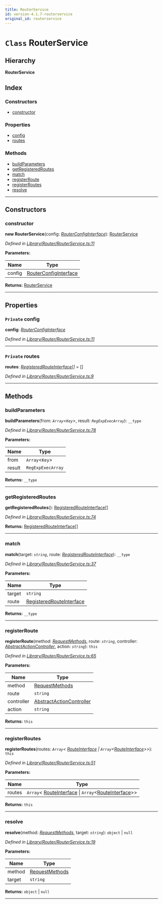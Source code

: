 ```yaml
---
title: RouterService
id: version-4.1.7-routerservice
original_id: routerservice
---
```


# `Class` RouterService

## Hierarchy

**RouterService**

## Index

### Constructors

* [constructor](routerservice#constructor)

### Properties

* [config](routerservice#config)
* [routes](routerservice#routes)

### Methods

* [buildParameters](routerservice#buildparameters)
* [getRegisteredRoutes](routerservice#getregisteredroutes)
* [match](routerservice#match)
* [registerRoute](routerservice#registerroute)
* [registerRoutes](routerservice#registerroutes)
* [resolve](routerservice#resolve)

---

## Constructors

<a id="constructor"></a>

###  constructor

**new RouterService**(config: *[RouterConfigInterface](../interfaces/routerconfiginterface)*): [RouterService](routerservice)

*Defined in [Library/Router/RouterService.ts:11](https://github.com/SpoonX/stix/blob/6e28786/src/Library/Router/RouterService.ts#L11)*

**Parameters:**

| Name | Type |
| ------ | ------ |
| config | [RouterConfigInterface](../interfaces/routerconfiginterface) |

**Returns:** [RouterService](routerservice)

___

## Properties

<a id="config"></a>

### `Private` config

**config**: *[RouterConfigInterface](../interfaces/routerconfiginterface)*

*Defined in [Library/Router/RouterService.ts:11](https://github.com/SpoonX/stix/blob/6e28786/src/Library/Router/RouterService.ts#L11)*

___
<a id="routes"></a>

### `Private` routes

**routes**: *[RegisteredRouteInterface](../interfaces/registeredrouteinterface)[]* =  []

*Defined in [Library/Router/RouterService.ts:9](https://github.com/SpoonX/stix/blob/6e28786/src/Library/Router/RouterService.ts#L9)*

___

## Methods

<a id="buildparameters"></a>

###  buildParameters

**buildParameters**(from: *`Array`<`Key`>*, result: *`RegExpExecArray`*): `__type`

*Defined in [Library/Router/RouterService.ts:78](https://github.com/SpoonX/stix/blob/6e28786/src/Library/Router/RouterService.ts#L78)*

**Parameters:**

| Name | Type |
| ------ | ------ |
| from | `Array`<`Key`> |
| result | `RegExpExecArray` |

**Returns:** `__type`

___
<a id="getregisteredroutes"></a>

###  getRegisteredRoutes

**getRegisteredRoutes**(): [RegisteredRouteInterface](../interfaces/registeredrouteinterface)[]

*Defined in [Library/Router/RouterService.ts:74](https://github.com/SpoonX/stix/blob/6e28786/src/Library/Router/RouterService.ts#L74)*

**Returns:** [RegisteredRouteInterface](../interfaces/registeredrouteinterface)[]

___
<a id="match"></a>

###  match

**match**(target: *`string`*, route: *[RegisteredRouteInterface](../interfaces/registeredrouteinterface)*): `__type`

*Defined in [Library/Router/RouterService.ts:37](https://github.com/SpoonX/stix/blob/6e28786/src/Library/Router/RouterService.ts#L37)*

**Parameters:**

| Name | Type |
| ------ | ------ |
| target | `string` |
| route | [RegisteredRouteInterface](../interfaces/registeredrouteinterface) |

**Returns:** `__type`

___
<a id="registerroute"></a>

###  registerRoute

**registerRoute**(method: *[RequestMethods](../enums/requestmethods)*, route: *`string`*, controller: *[AbstractActionController](abstractactioncontroller)*, action: *`string`*): `this`

*Defined in [Library/Router/RouterService.ts:65](https://github.com/SpoonX/stix/blob/6e28786/src/Library/Router/RouterService.ts#L65)*

**Parameters:**

| Name | Type |
| ------ | ------ |
| method | [RequestMethods](../enums/requestmethods) |
| route | `string` |
| controller | [AbstractActionController](abstractactioncontroller) |
| action | `string` |

**Returns:** `this`

___
<a id="registerroutes"></a>

###  registerRoutes

**registerRoutes**(routes: *`Array`< [RouteInterface](../interfaces/routeinterface) &#124; `Array`<[RouteInterface](../interfaces/routeinterface)>>*): `this`

*Defined in [Library/Router/RouterService.ts:51](https://github.com/SpoonX/stix/blob/6e28786/src/Library/Router/RouterService.ts#L51)*

**Parameters:**

| Name | Type |
| ------ | ------ |
| routes | `Array`< [RouteInterface](../interfaces/routeinterface) &#124; `Array`<[RouteInterface](../interfaces/routeinterface)>> |

**Returns:** `this`

___
<a id="resolve"></a>

###  resolve

**resolve**(method: *[RequestMethods](../enums/requestmethods)*, target: *`string`*):  `object` &#124; `null`

*Defined in [Library/Router/RouterService.ts:19](https://github.com/SpoonX/stix/blob/6e28786/src/Library/Router/RouterService.ts#L19)*

**Parameters:**

| Name | Type |
| ------ | ------ |
| method | [RequestMethods](../enums/requestmethods) |
| target | `string` |

**Returns:**  `object` &#124; `null`

___

